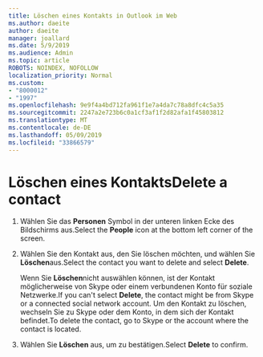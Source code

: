 ```yaml
---
title: Löschen eines Kontakts in Outlook im Web
ms.author: daeite
author: daeite
manager: joallard
ms.date: 5/9/2019
ms.audience: Admin
ms.topic: article
ROBOTS: NOINDEX, NOFOLLOW
localization_priority: Normal
ms.custom:
- "8000012"
- "1997"
ms.openlocfilehash: 9e9f4a4bd712fa961f1e7a4da7c78a8dfc4c5a35
ms.sourcegitcommit: 2247a2e723b6c0a1cf3af1f2d82afa1f45803812
ms.translationtype: MT
ms.contentlocale: de-DE
ms.lasthandoff: 05/09/2019
ms.locfileid: "33866579"
---
```

# <a name="delete-a-contact"></a><span data-ttu-id="38982-102">Löschen eines Kontakts</span><span class="sxs-lookup"><span data-stu-id="38982-102">Delete a contact</span></span>

1. <span data-ttu-id="38982-103">Wählen Sie das **Personen** Symbol in der unteren linken Ecke des Bildschirms aus.</span><span class="sxs-lookup"><span data-stu-id="38982-103">Select the **People** icon at the bottom left corner of the screen.</span></span>

2. <span data-ttu-id="38982-104">Wählen Sie den Kontakt aus, den Sie löschen möchten, und wählen Sie **Löschen**aus.</span><span class="sxs-lookup"><span data-stu-id="38982-104">Select the contact you want to delete and select **Delete**.</span></span>

    <span data-ttu-id="38982-105">Wenn Sie **Löschen**nicht auswählen können, ist der Kontakt möglicherweise von Skype oder einem verbundenen Konto für soziale Netzwerke.</span><span class="sxs-lookup"><span data-stu-id="38982-105">If you can't select **Delete**, the contact might be from Skype or a connected social network account.</span></span> <span data-ttu-id="38982-106">Um den Kontakt zu löschen, wechseln Sie zu Skype oder dem Konto, in dem sich der Kontakt befindet.</span><span class="sxs-lookup"><span data-stu-id="38982-106">To delete the contact, go to Skype or the account where the contact is located.</span></span>

3. <span data-ttu-id="38982-107">Wählen Sie **Löschen** aus, um zu bestätigen.</span><span class="sxs-lookup"><span data-stu-id="38982-107">Select **Delete** to confirm.</span></span>